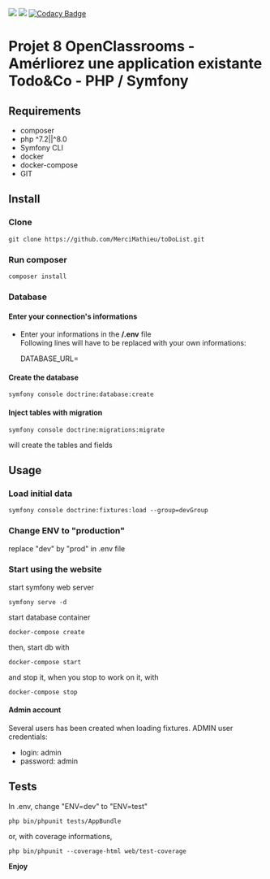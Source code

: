 <a href="https://codeclimate.com/github/MerciMathieu/toDoList/maintainability"><img src="https://api.codeclimate.com/v1/badges/cf196787cd32d09159a9/maintainability" /></a>
<a href="https://codeclimate.com/github/MerciMathieu/toDoList/test_coverage"><img src="https://api.codeclimate.com/v1/badges/cf196787cd32d09159a9/test_coverage" /></a>
[![Codacy Badge](https://app.codacy.com/project/badge/Grade/c70d6d0f3dfa4d0b80f578df14394ff8)](https://www.codacy.com/gh/MerciMathieu/toDoList/dashboard?utm_source=github.com&amp;utm_medium=referral&amp;utm_content=MerciMathieu/toDoList&amp;utm_campaign=Badge_Grade)

# <p>Projet 8 OpenClassrooms - Amérliorez une application existante Todo&Co - PHP / Symfony</p>


## Requirements
*   composer
*   php ^7.2||^8.0
*   Symfony CLI
*   docker
*   docker-compose
*   GIT

## Install

### Clone

    git clone https://github.com/MerciMathieu/toDoList.git

### Run composer

    composer install

### Database
#### Enter your connection's informations

*   Enter your informations in the **/.env**  file  
    Following lines will have to be replaced with your own informations:


    DATABASE_URL=

#### Create the database

    symfony console doctrine:database:create

#### Inject tables with migration

    symfony console doctrine:migrations:migrate

will create the tables and fields

## Usage

### Load initial data

    symfony console doctrine:fixtures:load --group=devGroup

### Change ENV to "production"

replace "dev" by "prod" in .env file

### Start using the website

start symfony web server

    symfony serve -d

start database container

    docker-compose create  

then, start db with

    docker-compose start  

and stop it, when you stop to work on it, with

    docker-compose stop

#### Admin account

Several users has been created when loading fixtures.
ADMIN user credentials:
* login: admin
* password: admin

## Tests

In .env, change "ENV=dev" to "ENV=test"

    php bin/phpunit tests/AppBundle

or, with coverage informations,

    php bin/phpunit --coverage-html web/test-coverage



**Enjoy**
